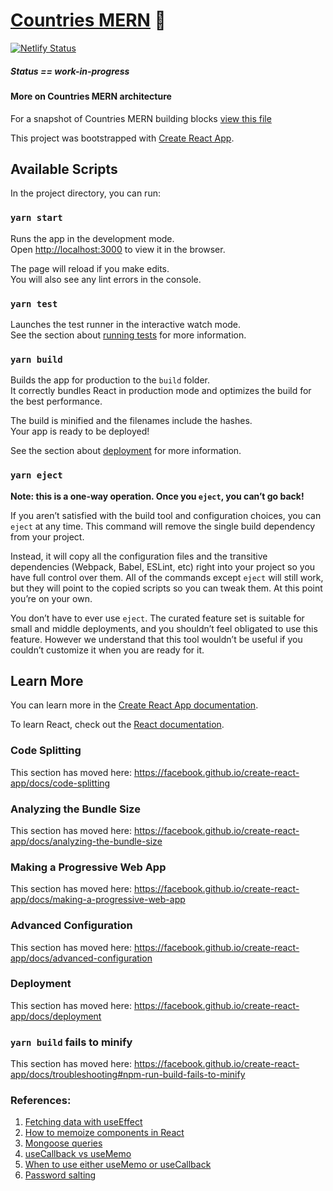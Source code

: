 # [Countries MERN](https://countriesmern.netlify.com/) 🚀

[![Netlify Status](https://api.netlify.com/api/v1/badges/7a816f7c-ef98-4ba3-be44-d8b006031b8c/deploy-status)](https://countriesmern.netlify.com/)

##### Status == work-in-progress

#### More on Countries MERN architecture
For a snapshot of Countries MERN building blocks [view this file](https://github.com/krispi1/countries-mern/blob/master/Countries_MERN_Problem_Statement.js)

This project was bootstrapped with [Create React App](https://github.com/facebook/create-react-app).

## Available Scripts

In the project directory, you can run:

### `yarn start`

Runs the app in the development mode.<br />
Open [http://localhost:3000](http://localhost:3000) to view it in the browser.

The page will reload if you make edits.<br />
You will also see any lint errors in the console.

### `yarn test`

Launches the test runner in the interactive watch mode.<br />
See the section about [running tests](https://facebook.github.io/create-react-app/docs/running-tests) for more information.

### `yarn build`

Builds the app for production to the `build` folder.<br />
It correctly bundles React in production mode and optimizes the build for the best performance.

The build is minified and the filenames include the hashes.<br />
Your app is ready to be deployed!

See the section about [deployment](https://facebook.github.io/create-react-app/docs/deployment) for more information.

### `yarn eject`

**Note: this is a one-way operation. Once you `eject`, you can’t go back!**

If you aren’t satisfied with the build tool and configuration choices, you can `eject` at any time. This command will remove the single build dependency from your project.

Instead, it will copy all the configuration files and the transitive dependencies (Webpack, Babel, ESLint, etc) right into your project so you have full control over them. All of the commands except `eject` will still work, but they will point to the copied scripts so you can tweak them. At this point you’re on your own.

You don’t have to ever use `eject`. The curated feature set is suitable for small and middle deployments, and you shouldn’t feel obligated to use this feature. However we understand that this tool wouldn’t be useful if you couldn’t customize it when you are ready for it.

## Learn More

You can learn more in the [Create React App documentation](https://facebook.github.io/create-react-app/docs/getting-started).

To learn React, check out the [React documentation](https://reactjs.org/).

### Code Splitting

This section has moved here: https://facebook.github.io/create-react-app/docs/code-splitting

### Analyzing the Bundle Size

This section has moved here: https://facebook.github.io/create-react-app/docs/analyzing-the-bundle-size

### Making a Progressive Web App

This section has moved here: https://facebook.github.io/create-react-app/docs/making-a-progressive-web-app

### Advanced Configuration

This section has moved here: https://facebook.github.io/create-react-app/docs/advanced-configuration

### Deployment

This section has moved here: https://facebook.github.io/create-react-app/docs/deployment

### `yarn build` fails to minify

This section has moved here: https://facebook.github.io/create-react-app/docs/troubleshooting#npm-run-build-fails-to-minify

### References:
1. [Fetching data with useEffect](https://www.robinwieruch.de/react-hooks-fetch-data)
2. [How to memoize components in React](https://medium.com/@rossbulat/how-to-memoize-in-react-3d20cbcd2b6e)
3. [Mongoose queries](https://mongoosejs.com/docs/api.html#model_Model.findById)
4. [useCallback vs useMemo](https://blog.hackages.io/react-hooks-usecallback-and-usememo-8d5bb2b67231)
5. [When to use either useMemo or useCallback](https://kentcdodds.com/blog/usememo-and-usecallback)
6. [Password salting](https://privacycanada.net/hash-functions/password-salting/)


